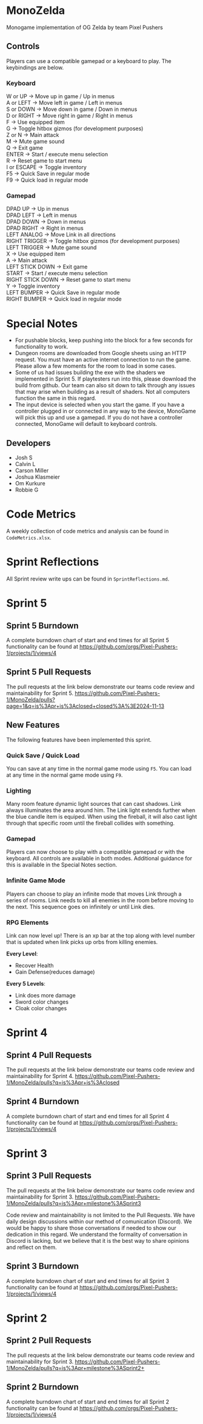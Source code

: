 # MonoZelda
Monogame implementation of OG Zelda by team Pixel Pushers

## Controls
Players can use a compatible gamepad or a keyboard to play. The keybindings are below.

### Keyboard
W or UP -> Move up in game / Up in menus  
A or LEFT -> Move left in game / Left in menus  
S or DOWN -> Move down in game / Down in menus  
D or RIGHT -> Move right in game / Right in menus  
F -> Use equipped item  
G -> Toggle hitbox gizmos (for development purposes)  
Z or N -> Main attack  
M -> Mute game sound  
Q -> Exit game  
ENTER -> Start / execute menu selection  
R -> Reset game to start menu  
I or ESCAPE -> Toggle inventory  
F5 -> Quick Save in regular mode  
F9 -> Quick load in regular mode  

### Gamepad
DPAD UP -> Up in menus  
DPAD LEFT -> Left in menus  
DPAD DOWN -> Down in menus  
DPAD RIGHT -> Right in menus  
LEFT ANALOG -> Move Link in all directions  
RIGHT TRIGGER -> Toggle hitbox gizmos (for development purposes)  
LEFT TRIGGER -> Mute game sound  
X -> Use equipped item  
A -> Main attack  
LEFT STICK DOWN -> Exit game  
START -> Start / execute menu selection  
RIGHT STICK DOWN -> Reset game to start menu  
Y -> Toggle inventory  
LEFT BUMPER -> Quick Save in regular mode  
RIGHT BUMPER -> Quick load in regular mode  


# Special Notes
- For pushable blocks, keep pushing into the block for a few seconds for functionality 
to work.
- Dungeon rooms are downloaded from Google sheets using an HTTP request. You must have an active internet connection to run the game. Please allow a few moments for the room to load in some cases.
- Some of us had issues building the exe with the shaders we implemented in Sprint 5. If playtesters run into this, please download the build from github. Our team can also sit down to talk through any issues that may arise when building as a result of shaders. Not all computers function the same in this regard.
- The input device is selected when you start the game. If you have a controller plugged in or connected in any way to the device, MonoGame will pick this up and use a gamepad. If you do not have a controller connected, MonoGame will default to keyboard controls.

## Developers
- Josh S
- Calvin L
- Carson Miller
- Joshua Klasmeier
- Om Kurkure
- Robbie G

# Code Metrics
A weekly collection of code metrics and analysis can be found in `CodeMetrics.xlsx`.

# Sprint Reflections
All Sprint review write ups can be found in `SprintReflections.md`.

# Sprint 5

## Sprint 5 Burndown
A complete burndown chart of start and end times for all Sprint 5 functionality can be found at
https://github.com/orgs/Pixel-Pushers-1/projects/1/views/4 

## Sprint 5 Pull Requests
The pull requests at the link below demonstrate our teams code review and maintainability for Sprint 5.
https://github.com/Pixel-Pushers-1/MonoZelda/pulls?page=1&q=is%3Apr+is%3Aclosed+closed%3A%3E2024-11-13

## New Features
The following features have been implemented this sprint.

### Quick Save / Quick Load
You can save at any time in the normal game mode using `F5`. You can load at any time in the normal game mode using `F9`.

### Lighting
Many room feature dynamic light sources that can cast shadows. Link always illuminates the area around him. The Link light extends further when the blue candle item is equiped. When using the fireball, it will also cast light through that specific room until the fireball collides with something.

### Gamepad
Players can now choose to play with a compatible gamepad or with the keyboard. All controls are available in both modes. Additional guidance for this is available in the Special Notes section.

### Infinite Game Mode
Players can choose to play an infinite mode that moves Link through a series of rooms. Link needs to kill all enemies in the room before moving to the next. This sequence goes on infinitely or until Link dies.

### RPG Elements
Link can now level up! There is an xp bar at the top along with level number that is updated when link picks up orbs from killing enemies. 

**Every Level**: 
- Recover Health
- Gain Defense(reduces damage)
  
**Every 5 Levels**:

- Link does more damage
- Sword color changes
- Cloak color changes


# Sprint 4

## Sprint 4 Pull Requests
The pull requests at the link below demonstrate our teams code review and maintainability for Sprint 4.
https://github.com/Pixel-Pushers-1/MonoZelda/pulls?q=is%3Apr+is%3Aclosed

## Sprint 4 Burndown
A complete burndown chart of start and end times for all Sprint 4 functionality can be found at
https://github.com/orgs/Pixel-Pushers-1/projects/1/views/4 

# Sprint 3

## Sprint 3 Pull Requests
The pull requests at the link below demonstrate our teams code review and maintainability for Sprint 3.
https://github.com/Pixel-Pushers-1/MonoZelda/pulls?q=is%3Apr+milestone%3ASprint3

Code review and maintainability is not limited to the Pull Requests. We have daily design discussions within our method of comunication (Discord). We would be happy to share those conversations if needed to show our dedication in this regard. We understand the formality of conversation in Discord is lacking, but we believe that it is the best way to share opinions and reflect on them.

## Sprint 3 Burndown
A complete burndown chart of start and end times for all Sprint 3 functionality can be found at
https://github.com/orgs/Pixel-Pushers-1/projects/1/views/4 

# Sprint 2

## Sprint 2 Pull Requests
The pull requests at the link below demonstrate our teams code review and maintainability for Sprint 3.
https://github.com/Pixel-Pushers-1/MonoZelda/pulls?q=is%3Apr+milestone%3ASprint2+

## Sprint 2 Burndown
A complete burndown chart of start and end times for all Sprint 2 functionality can be found at
https://github.com/orgs/Pixel-Pushers-1/projects/1/views/4
